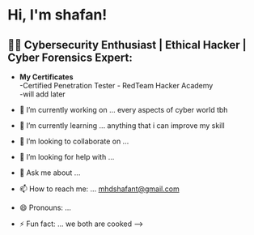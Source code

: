 <h1>Hi, I'm shafan! <br/>
</h1>

<h2>👨‍💻 Cybersecurity Enthusiast | Ethical Hacker | Cyber Forensics Expert:</h2>

- <b>My Certificates <br/></b>
  -Certified Penetration Tester - RedTeam Hacker Academy<br/>
  -will add later 

- 🔭 I’m currently working on ... every aspects of cyber world tbh
- 🌱 I’m currently learning ... anything that i can improve my skill
- 👯 I’m looking to collaborate on ...
- 🤔 I’m looking for help with ...
- 💬 Ask me about ...
- 📫 How to reach me: ... mhdshafant@gmail.com
- 😄 Pronouns: ...
- ⚡ Fun fact: ... we both are cooked 
-->
